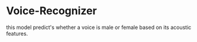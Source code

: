# Voice-Recognizer
this model predict's whether a voice is male or female based on its acoustic features.
